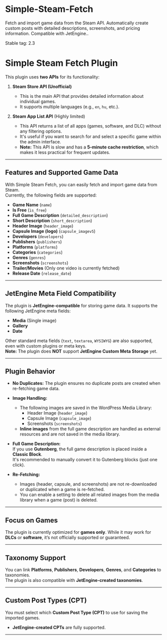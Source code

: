 # Simple-Steam-Fetch
Fetch and import game data from the Steam API. Automatically create custom posts with detailed descriptions, screenshots, and pricing information. Compatible with JetEngine..

Stable tag: 2.3


# Simple Steam Fetch Plugin

This plugin uses **two APIs** for its functionality:  

1. **Steam Store API (Unofficial)**  
   - This is the main API that provides detailed information about individual games.  
   - It supports multiple languages (e.g., `en`, `hu`, etc.).  

2. **Steam App List API** (Highly limited)  
   - This API returns a list of all apps (games, software, and DLC) without any filtering options.  
   - It's useful if you want to search for and select a specific game within the admin interface.  
   - **Note:** This API is slow and has a **5-minute cache restriction**, which makes it less practical for frequent updates.  

---

## Features and Supported Game Data
With Simple Steam Fetch, you can easily fetch and import game data from Steam.  
Currently, the following fields are supported:

- **Game Name** (`name`)  
- **Is Free** (`is_free`)  
- **Full Game Description** (`detailed_description`)  
- **Short Description** (`short_description`)  
- **Header Image** (`header_image`)  
- **Capsule Image (logo)** (`capsule_imagev5`)  
- **Developers** (`developers`)  
- **Publishers** (`publishers`)  
- **Platforms** (`platforms`)  
- **Categories** (`categories`)  
- **Genres** (`genres`)  
- **Screenshots** (`screenshots`)  
- **Trailer/Movies** (Only one video is currently fetched)  
- **Release Date** (`release_date`)  

---

## JetEngine Meta Field Compatibility
The plugin is **JetEngine-compatible** for storing game data. It supports the following JetEngine meta fields:

- **Media** (Single image)  
- **Gallery**  
- **Date**  

Other standard meta fields (`text`, `textarea`, `WYSIWYG`) are also supported, even with custom plugins or meta keys.  
**Note:** The plugin does **NOT** support **JetEngine Custom Meta Storage** yet.

---

## Plugin Behavior
- **No Duplicates:** The plugin ensures no duplicate posts are created when re-fetching game data.  
- **Image Handling:**  
  - The following images are saved in the WordPress Media Library:  
    - Header Image (`header_image`)  
    - Capsule Image (`capsule_image`)  
    - Screenshots (`screenshots`)  
  - **Inline images** from the full game description are handled as external resources and are not saved in the media library.
  
- **Full Game Description:**  
  If you use **Gutenberg**, the full game description is placed inside a **Classic Block**.  
  It's recommended to manually convert it to Gutenberg blocks (just one click).  

- **Re-Fetching:**  
  - Images (header, capsule, and screenshots) are not re-downloaded or duplicated when a game is re-fetched.  
  - You can enable a setting to delete all related images from the media library when a game (post) is deleted.

---

## Focus on Games
The plugin is currently optimized for **games only**. While it may work for **DLCs** or **software**, it’s not officially supported or guaranteed.  

---

## Taxonomy Support
You can link **Platforms**, **Publishers**, **Developers**, **Genres**, and **Categories** to taxonomies.  
The plugin is also compatible with **JetEngine-created taxonomies**.  

---

## Custom Post Types (CPT)
You must select which **Custom Post Type (CPT)** to use for saving the imported games.  
- **JetEngine-created CPTs** are fully supported.  

---
